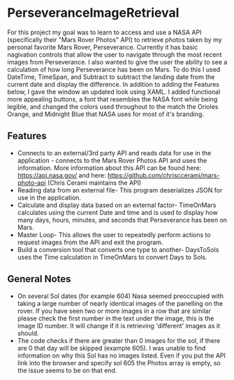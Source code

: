 
# PerseveranceImageRetrieval

For this project my goal was to learn to access and use a NASA API 
(specifically their "Mars Rover Photos" API) to retrieve photos taken by
my personal favorite Mars Rover, Perseverance. Currently it has basic 
nagivation controls that allow the user to navigate through the most recent images
from Perseverance. I also wanted to give the user the ability to see a calculation of
how long Perseverance has been on Mars. To do this I used DateTime,
TimeSpan, and Subtract to subtract the landing date from the current date and
display the difference. In addition to adding the Features below, I gave the 
window an updated look using XAML. I added functional more appealing buttons,
a font that resembles the NASA font while being legible, and changed
the colors used throughout to the match the Orioles Orange, and Midnight Blue
that NASA uses for most of it's branding.


## Features


- Connects to an external/3rd party API and reads data for use in the application - connects to the Mars Rover Photos API and uses the information. More information about this API can be found here: https://api.nasa.gov/ and here: https://github.com/chrisccerami/mars-photo-api (Chris Cerami maintains the API)
- Reading data from an external file- This program deserializes JSON for use in the application.
- Calculate and display data based on an external factor- TimeOnMars calculates using the current Date and time and is used to display how many days, hours, minutes, and seconds that Perseverance has been on Mars.
- Master Loop- This allows the user to repeatedly perform actions to request images from the API and exit the program.
- Build a conversion tool that converts one type to another- DaysToSols uses the Time calculation in TimeOnMars to convert Days to Sols.


## General Notes


- On several Sol dates (for example 604) Nasa seemed preoccupied with taking a large number of nearly identical images of the panelling on the rover. If you have seen two or more images in a row that are similar please check the first number in the text under the image, this is the image ID number. It will change if it is retrieving 'different' images as it should.
- The code checks if there are greater than 0 images for the sol, if there are 0 that day will be skipped (example 605). I was unable to find information on why this Sol has no images listed. Even if you put the API link into the browser and specify sol 605 the Photos array is empty, so the issue seems to be on that end.


